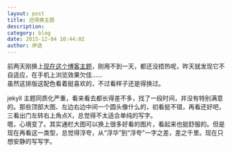 ```yaml
---
layout: post
title: 还得换主题
description: 
category: blog
date: 2015-12-04 10:44:02
author: 伊迭
---
```


前两天刚换上[现在这个博客主题](https://github.com/luolinjia/cn)，刚用不到一天，都还没捂热呢，昨天就发现它不自适应，在手机上浏览效果欠佳……  
虽然这排版这配色看着挺喜欢的，不过看样子还是得换过。

jekyll 主题同质化严重，看来看去都长得差不多，找了一段时间，并没有特别满意的。那些顶部大图、左边右边中间一个圆头像什么的，初看挺不错，再看还好吧，三看出门左转右上角点X，总觉得不太适合单纯的写字。  
嗯，心境变了。其实通栏大图可以换上很多好看的图片，看起来也挺舒服的。但是现在再看这一类型，总觉得浮夸，从“浮华”到“浮夸”一字之差，差之千里。现在只想安静的写写字。